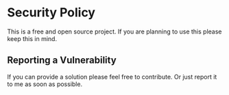 # Security Policy

This is a free and open source project. If you are planning to use this please keep this in mind.

## Reporting a Vulnerability

If you can provide a solution please feel free to contribute.
Or just report it to me as soon as possible.
